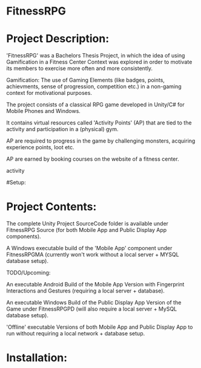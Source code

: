 # FitnessRPG

# Project Description:
 
'FitnessRPG' was a Bachelors Thesis Project, in which the idea of using Gamification in a Fitness Center Context was 
explored in order to motivate its members to exercise more often and more consistently.

Gamification: The use of Gaming Elements (like badges, points, achievments, sense of progression, competition etc.) in 
a non-gaming context for motivational purposes.

The project consists of a classical RPG game developed in Unity/C# for Mobile Phones and Windows.
 
It contains virtual resources called 'Activity Points' (AP) that are tied to the activity and participation in a (physical) gym.

AP are required to progress in the game by challenging monsters, acquiring experience points, loot etc.
 
AP are earned by booking courses on the website of a fitness center.

activity

#Setup:



# Project Contents:

The complete Unity Project SourceCode folder is available under FitnessRPG Source (for both Mobile App and Public Display App components).

A Windows executable build of the 'Mobile App' component under FitnessRPGMA (currently won't work without a local server + MYSQL database setup).

TODO/Upcoming: 

An executable Android Build of the Mobile App Version with Fingerprint Interactions and Gestures (requiring a local server + database).

An executable Windows Build of the Public Display App Version of the Game under FitnessRPGPD (will also require a local server + MySQL database setup).

'Offline' executable Versions of both Mobile App and Public Display App to run without requiring a local network + database setup.

 

# Installation: